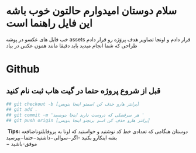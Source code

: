 # سلام دوستان امیدوارم حالتون خوب باشه این فایل راهنما است

خب فایل های عکسو در پوشه
assets
قرار دادم و اونجا تصاویر هدف پروٓژه رو قرار دادم
طراحی که شما انجام میدید باید دقیقا مانند همون عکس در بیاد

# Github

## قبل از شروع پروژه حتما در گیت هاب ثبت نام کنید

```bash
## git checkout -b [پرانتز هارو حذف کن اسمتو اینجا بنویس]
## git add .
## git commit -m 'هر سرفصلی که دروست دارید اینجا بنویسید '
## git push origin [پرانتز هارو حذف کن اسم برنچتو اینجا بنویس]
```

‍‍
**Tips:**
دوستان هنگامی که تعدادی خط کد نوشتید و خواستید
که اونا به پروفایلتوناضافعه بشه اینکارو بکنید
-اگر−سوالی−داشتید−حتما−بپرسید  
− موفق-باشید
